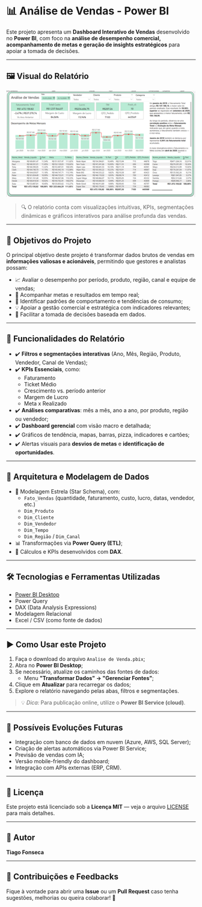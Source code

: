 # 📊 Análise de Vendas - Power BI

Este projeto apresenta um **Dashboard Interativo de Vendas** desenvolvido no **Power BI**, com foco na **análise de desempenho comercial, acompanhamento de metas e geração de insights estratégicos** para apoiar a tomada de decisões.

---

## 🖼️ Visual do Relatório

![Exemplo do Dashboard](relatório.png)

> 🔍 O relatório conta com visualizações intuitivas, KPIs, segmentações dinâmicas e gráficos interativos para análise profunda das vendas.

---

## 🎯 Objetivos do Projeto

O principal objetivo deste projeto é transformar dados brutos de vendas em **informações valiosas e acionáveis**, permitindo que gestores e analistas possam:

- 📈 Avaliar o desempenho por período, produto, região, canal e equipe de vendas;
- 🎯 Acompanhar metas e resultados em tempo real;
- 🔎 Identificar padrões de comportamento e tendências de consumo;
- 💡 Apoiar a gestão comercial e estratégica com indicadores relevantes;
- 🚀 Facilitar a tomada de decisões baseada em dados.

---

## 🧠 Funcionalidades do Relatório

- ✔️ **Filtros e segmentações interativas** (Ano, Mês, Região, Produto, Vendedor, Canal de Vendas);
- ✔️ **KPIs Essenciais**, como:
  - Faturamento
  - Ticket Médio
  - Crescimento vs. período anterior
  - Margem de Lucro
  - Meta x Realizado
- ✔️ **Análises comparativas**: mês a mês, ano a ano, por produto, região ou vendedor;
- ✔️ **Dashboard gerencial** com visão macro e detalhada;
- ✔️ Gráficos de tendência, mapas, barras, pizza, indicadores e cartões;
- ✔️ Alertas visuais para **desvios de metas** e **identificação de oportunidades**.

---

## 🧱 Arquitetura e Modelagem de Dados

- 🔗 Modelagem Estrela (Star Schema), com:
  - `Fato_Vendas` (quantidade, faturamento, custo, lucro, datas, vendedor, etc.)
  - `Dim_Produto`
  - `Dim_Cliente`
  - `Dim_Vendedor`
  - `Dim_Tempo`
  - `Dim_Região` / `Dim_Canal`
- 📊 Transformações via **Power Query (ETL)**;
- 🧠 Cálculos e KPIs desenvolvidos com **DAX**.

---

## 🛠️ Tecnologias e Ferramentas Utilizadas

- [Power BI Desktop](https://powerbi.microsoft.com/)
- Power Query
- DAX (Data Analysis Expressions)
- Modelagem Relacional
- Excel / CSV (como fonte de dados)

---

## ▶️ Como Usar este Projeto

1. Faça o download do arquivo `Analise de Venda.pbix`;
2. Abra no **Power BI Desktop**;
3. Se necessário, atualize os caminhos das fontes de dados:
   - Menu **"Transformar Dados" → "Gerenciar Fontes"**;
4. Clique em **Atualizar** para recarregar os dados;
5. Explore o relatório navegando pelas abas, filtros e segmentações.

> 💡 *Dica:* Para publicação online, utilize o **Power BI Service (cloud)**.

---

## 🚀 Possíveis Evoluções Futuras

- Integração com banco de dados em nuvem (Azure, AWS, SQL Server);
- Criação de alertas automáticos via Power BI Service;
- Previsão de vendas com IA;
- Versão mobile-friendly do dashboard;
- Integração com APIs externas (ERP, CRM).

---

## 📄 Licença

Este projeto está licenciado sob a **Licença MIT** — veja o arquivo [LICENSE](LICENSE) para mais detalhes.

---

## 👤 Autor

**Tiago Fonseca**

---

## 💬 Contribuições e Feedbacks

Fique à vontade para abrir uma **Issue** ou um **Pull Request** caso tenha sugestões, melhorias ou queira colaborar! 🚀
